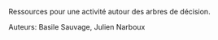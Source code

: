 Ressources pour une activité autour des arbres de décision.

Auteurs: Basile Sauvage, Julien Narboux

